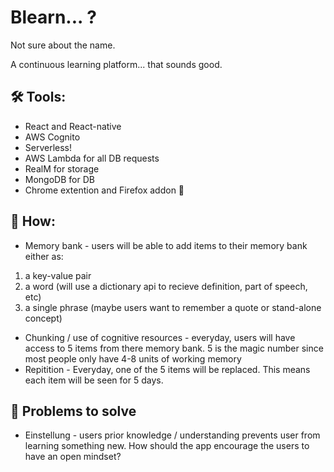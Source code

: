 # Blearn... ?

Not sure about the name.

A continuous learning platform... that sounds good.

## 🛠 Tools:
* React and React-native
* AWS Cognito
* Serverless!
* AWS Lambda for all DB requests
* RealM for storage
* MongoDB for DB
* Chrome extention and Firefox addon 🤞

## 🔮 How:
* Memory bank - users will be able to add items to their memory bank either as:
1. a key-value pair
2. a word (will use a dictionary api to recieve definition, part of speech, etc)
3. a single phrase (maybe users want to remember a quote or stand-alone concept)
* Chunking / use of cognitive resources - everyday, users will have access to 5 items from there memory bank. 5 is the magic number since most people only have 4-8 units of working memory
* Repitition - Everyday, one of the 5 items will be replaced. This means each item will be seen for 5 days.

## 🛀 Problems to solve
* Einstellung - users prior knowledge / understanding prevents user from learning something new. How should the app encourage the users to have an open mindset?